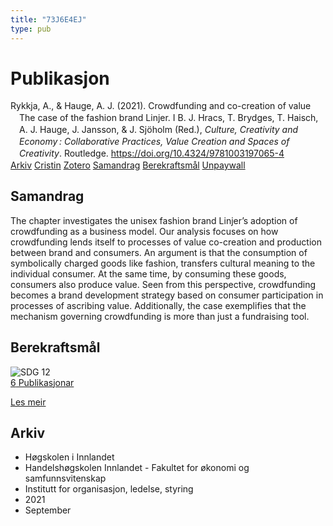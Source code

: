```yaml
---
title: "73J6E4EJ"
type: pub
---
```

<h1>Publikasjon</h1>
<article id="csl-bib-container-73J6E4EJ" class="csl-bib-container">
  <div class="csl-bib-body" style="line-height: 1.35; padding-left: 1em; text-indent:-1em;">
  <div class="csl-entry">Rykkja, A., &amp; Hauge, A. J. (2021). Crowdfunding and co-creation of value The case of the fashion brand Linjer. I B. J. Hracs, T. Brydges, T. Haisch, A. J. Hauge, J. Jansson, &amp; J. Sj&#xF6;holm (Red.), <i>Culture, Creativity and Economy&#x202F;: Collaborative Practices, Value Creation and Spaces of Creativity</i>. Routledge. <a href="https://doi.org/10.4324/9781003197065-4">https://doi.org/10.4324/9781003197065-4</a></div>
</div>
  <div class="csl-bib-buttons">
    <a href="#taxonomy-article-73J6E4EJ" class="csl-bib-button">Arkiv</a>
    <a href="https://app.cristin.no/results/show.jsf?id=1931762" alt="Cristin URL" class="csl-bib-button">Cristin</a>
    <a href="http://zotero.org/groups/5402882/items/73J6E4EJ" alt="Zotero URL" class="csl-bib-button">Zotero</a>
    <a href="#abstract-article-73J6E4EJ" class="csl-bib-button">Samandrag</a>
    <a href="#sdg-article-73J6E4EJ" class="csl-bib-button">Berekraftsmål</a>
    <a href="https://doi.org/10.4324/9781003197065-4" class="csl-bib-button">Unpaywall</a>
  </div>
  <div id="csl-bib-meta-container-73J6E4EJ"></div>
</article>
<div id="csl-bib-meta-73J6E4EJ" class="csl-bib-meta">
  <article id="abstract-article-73J6E4EJ" class="abstract-article">
    <h1>Samandrag</h1>
    The chapter investigates the unisex fashion brand Linjer’s adoption of crowdfunding as a business model. Our analysis focuses on how crowdfunding lends itself to processes of value co-creation and production between brand and consumers. An argument is that the consumption of symbolically charged goods like fashion, transfers cultural meaning to the individual consumer. At the same time, by consuming these goods, consumers also produce value. Seen from this perspective, crowdfunding becomes a brand development strategy based on consumer participation in processes of ascribing value. Additionally, the case exemplifies that the mechanism governing crowdfunding is more than just a fundraising tool.
  </article>
  <article id="sdg-article-73J6E4EJ" class="sdg-article">
    <h1>Berekraftsmål</h1>
    <div class="sdg-container"><div id="sdg12" class="sdg"> <img src="{{< params subfolder >}}images/sdg/sdg12_no.png" class="image" alt="SDG 12"> <div class="sdg-overlay"> <a href="{{< params subfolder >}}no/archive/?sdg=12#archive" class="sdg-publication-count"><span>6</span> Publikasjonar</a> <p><a href="NA" class="sdg-read-more">Les meir</a></p> </div> </div></div>
  </article>
  <article id="taxonomy-article-73J6E4EJ" class="taxonomy-article">
    <h1>Arkiv</h1>
    <ul>
      <li>Høgskolen i Innlandet</li>
      <li>Handelshøgskolen Innlandet - Fakultet for økonomi og samfunnsvitenskap</li>
      <li>Institutt for organisasjon, ledelse, styring</li>
      <li>2021</li>
      <li>September</li>
    </ul>
  </article>
</div>
